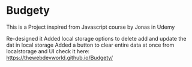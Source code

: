 # Budgety

This is a Project inspired from Javascript course by Jonas in Udemy

Re-designed it
Added local storage options to delete add and update the dat in local storage
Added a button to clear entire data at once from localstorage and UI
check it here: https://thewebdevworld.github.io/Budgety/
